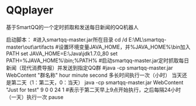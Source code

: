 # QQplayer
基于SmartQQ的一个定时抓取和发送每日新闻的QQ机器人


启动脚本：
#进入smartqq-master.jar所在目录
cd /d E:\ML\smartqq-master\out\artifacts
#设置环境变量JAVA_HOME，并%JAVA_HOME%\bin加入PATH
set JAVA_HOME=E:\Java\jdk1.7.0_80
set PATH=%JAVA_HOME%\bin;%PATH%
#启动smartqq-master.jar定时抓取每日新闻（现代消费导报）并发送到指定QQ群
#java -cp smartqq-master.jar WebContent "群名称" hour minute second 多长时间执行一次（小时） 当天还是第二天（1：第二天，0：当天）
java -cp smartqq-master.jar WebContent "Just for test" 9 0 0 24 1 #表示于第二天早上9点开始执行，之后每隔24小时（一天）执行一次
pause
